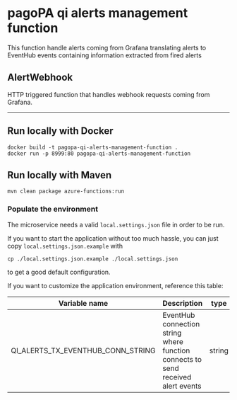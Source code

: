 # pagoPA qi alerts management function

This function handle alerts coming from Grafana translating alerts to EventHub events
containing information extracted from fired alerts

## AlertWebhook

HTTP triggered function that handles webhook requests coming from Grafana.

---

## Run locally with Docker

```Shell
docker build -t pagopa-qi-alerts-management-function .
docker run -p 8999:80 pagopa-qi-alerts-management-function
```

## Run locally with Maven

```Shell
mvn clean package azure-functions:run
```

### Populate the environment

The microservice needs a valid `local.settings.json` file in order to be run.

If you want to start the application without too much hassle, you can just copy `local.settings.json.example` with

```shell
cp ./local.settings.json.example ./local.settings.json
```

to get a good default configuration.

If you want to customize the application environment, reference this table:

| Variable name                     | Description                                                                      | type   | default |
|-----------------------------------|----------------------------------------------------------------------------------|--------|---------|
| QI_ALERTS_TX_EVENTHUB_CONN_STRING | EventHub connection string where function connects to send received alert events | string |         |
